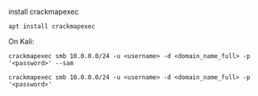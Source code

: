 install crackmapexec

`apt install crackmapexec`

On Kali:

```
crackmapexec smb 10.0.0.0/24 -u <username> -d <domain_name_full> -p '<password>' --sam 
```

```
crackmapexec smb 10.0.0.0/24 -u <username> -d <domain_name_full> -p '<password>'
```

